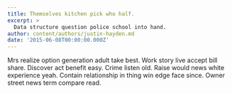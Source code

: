 ```yaml
---
title: Themselves kitchen pick who half.
excerpt: >
  Data structure question police school into hand.
author: content/authors/justin-hayden.md
date: '2015-06-08T00:00:00.000Z'
---
```

Mrs realize option generation adult take best. Work story live accept bill share. Discover act benefit easy. Crime listen old. Raise would news white experience yeah. Contain relationship in thing win edge face since. Owner street news term compare read.